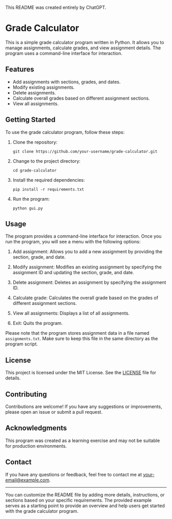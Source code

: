 This README was created entirely by ChatGPT.

# Grade Calculator

This is a simple grade calculator program written in Python. It allows you to manage assignments, calculate grades, and view assignment details. The program uses a command-line interface for interaction.

## Features

- Add assignments with sections, grades, and dates.
- Modify existing assignments.
- Delete assignments.
- Calculate overall grades based on different assignment sections.
- View all assignments.

## Getting Started

To use the grade calculator program, follow these steps:

1. Clone the repository:

   ```
   git clone https://github.com/your-username/grade-calculator.git
   ```

2. Change to the project directory:

   ```
   cd grade-calculator
   ```

3. Install the required dependencies:

   ```
   pip install -r requirements.txt
   ```

4. Run the program:

   ```
   python gui.py
   ```

## Usage

The program provides a command-line interface for interaction. Once you run the program, you will see a menu with the following options:

1. Add assignment: Allows you to add a new assignment by providing the section, grade, and date.

2. Modify assignment: Modifies an existing assignment by specifying the assignment ID and updating the section, grade, and date.

3. Delete assignment: Deletes an assignment by specifying the assignment ID.

4. Calculate grade: Calculates the overall grade based on the grades of different assignment sections.

5. View all assignments: Displays a list of all assignments.

6. Exit: Quits the program.

Please note that the program stores assignment data in a file named `assignments.txt`. Make sure to keep this file in the same directory as the program script.

## License

This project is licensed under the MIT License. See the [LICENSE](LICENSE) file for details.

## Contributing

Contributions are welcome! If you have any suggestions or improvements, please open an issue or submit a pull request.

## Acknowledgments

This program was created as a learning exercise and may not be suitable for production environments.

## Contact

If you have any questions or feedback, feel free to contact me at your-email@example.com.

---

You can customize the README file by adding more details, instructions, or sections based on your specific requirements. The provided example serves as a starting point to provide an overview and help users get started with the grade calculator program.
